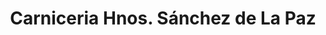 ---
title: "Carniceria Hnos. Sánchez de La Paz"
url: /gavilanes/carniceria-hnos-sanchez-de-la-paz/
shop: carnicero
---